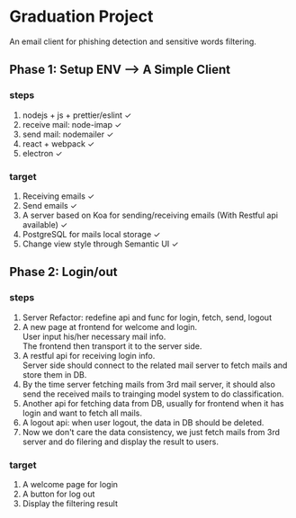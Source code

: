 # Graduation Project
An email client for phishing detection and sensitive words filtering.

## Phase 1: Setup ENV --> A Simple Client
### steps
1. nodejs + js + prettier/eslint ✓
2. receive mail: node-imap ✓
3. send mail: nodemailer ✓
3. react + webpack ✓
4. electron ✓
### target
1. Receiving emails ✓
2. Send emails ✓
3. A server based on Koa for sending/receiving emails
   (With Restful api available) ✓
4. PostgreSQL for mails local storage ✓
5. Change view style through Semantic UI ✓

## Phase 2: Login/out
### steps
1. Server Refactor: redefine api and func for login, fetch, send, logout
2. A new page at frontend for welcome and login.  
   User input his/her necessary mail info.  
   The frontend then transport it to the server side.
3. A restful api for receiving login info.  
   Server side should connect to the related mail server to fetch mails and store them in DB.
4. By the time server fetching mails from 3rd mail server, it should also send the received mails to trainging model system to do classification.
5. Another api for fetching data from DB, usually for frontend when it has login and want to fetch all mails.
6. A logout api: when user logout, the data in DB should be deleted.
7. Now we don't care the data consistency, we just fetch mails from 3rd server and do filering and display the result to users.
### target
1. A welcome page for login
2. A button for log out
3. Display the filtering result